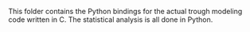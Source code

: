 This folder contains the Python bindings for the actual trough modeling code written in C. The statistical analysis is all done in Python.